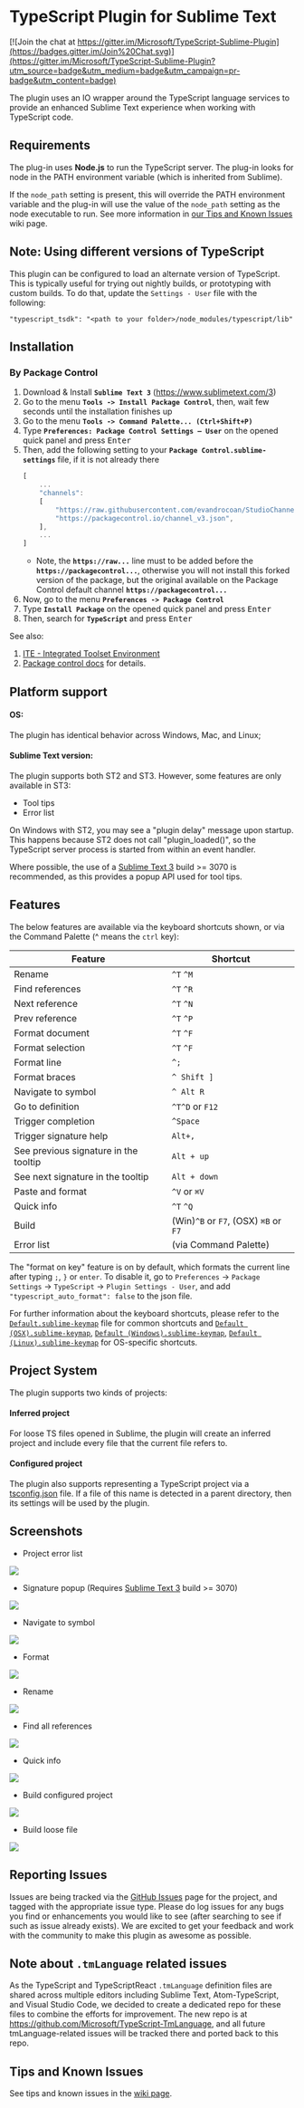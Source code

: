 TypeScript Plugin for Sublime Text
==================================

[![Join the chat at https://gitter.im/Microsoft/TypeScript-Sublime-Plugin](https://badges.gitter.im/Join%20Chat.svg)](https://gitter.im/Microsoft/TypeScript-Sublime-Plugin?utm_source=badge&utm_medium=badge&utm_campaign=pr-badge&utm_content=badge)

The plugin uses an IO wrapper around the TypeScript language services to provide an enhanced Sublime Text experience when working with TypeScript code.

Requirements
--------------

The plug-in uses **Node.js** to run the TypeScript server.  The plug-in looks for node in the PATH environment variable (which is inherited from Sublime).

If the `node_path` setting is present, this will override the PATH environment variable and the plug-in will use the value of the `node_path` setting as the node executable to run.
See more information in [our Tips and Known Issues](https://github.com/Microsoft/TypeScript-Sublime-Plugin/wiki/Tips-and-Known-Issues) wiki page.

Note: Using different versions of TypeScript
--------------
This plugin can be configured to load an alternate version of TypeScript.
This is typically useful for trying out nightly builds, or prototyping with custom builds.
To do that, update the `Settings - User` file with the following:

```json5
"typescript_tsdk": "<path to your folder>/node_modules/typescript/lib"
```

## Installation

### By Package Control

1. Download & Install **`Sublime Text 3`** (https://www.sublimetext.com/3)
1. Go to the menu **`Tools -> Install Package Control`**, then,
   wait few seconds until the installation finishes up
1. Go to the menu **`Tools -> Command Palette...
   (Ctrl+Shift+P)`**
1. Type **`Preferences:
   Package Control Settings – User`** on the opened quick panel and press <kbd>Enter</kbd>
1. Then,
   add the following setting to your **`Package Control.sublime-settings`** file, if it is not already there
   ```js
   [
       ...
       "channels":
       [
           "https://raw.githubusercontent.com/evandrocoan/StudioChannel/master/channel.json",
           "https://packagecontrol.io/channel_v3.json",
       ],
       ...
   ]
   ```
   * Note,
     the **`https://raw...`** line must to be added before the **`https://packagecontrol...`**,
     otherwise you will not install this forked version of the package,
     but the original available on the Package Control default channel **`https://packagecontrol...`**
1. Now,
   go to the menu **`Preferences -> Package Control`**
1. Type **`Install Package`** on the opened quick panel and press <kbd>Enter</kbd>
1. Then,
search for **`TypeScript`** and press <kbd>Enter</kbd>

See also:
1. [ITE - Integrated Toolset Environment](https://github.com/evandrocoan/ITE)
1. [Package control docs](https://packagecontrol.io/docs/usage) for details.


Platform support
----------------
#### OS:
The plugin has identical behavior across Windows, Mac, and Linux;

#### Sublime Text version:
The plugin supports both ST2 and ST3. However, some features are only available in ST3:
+ Tool tips
+ Error list

On Windows with ST2, you may see a "plugin delay" message upon startup.  This happens because ST2 does not call "plugin_loaded()", so the TypeScript server process is started from within an event handler.

Where possible, the use of a [Sublime Text 3](http://www.sublimetext.com/3) build >= 3070 is recommended, as this provides a popup API used for tool tips.

Features
--------
The below features are available via the keyboard shortcuts shown, or via the Command Palette (^ means the `ctrl` key):

|Feature                | Shortcut        |
|-----------------------|-----------------|
|Rename                 | `^T` `^M`       |
|Find references        | `^T` `^R`       |
|Next reference         | `^T` `^N`       |
|Prev reference         | `^T` `^P`       |
|Format document        | `^T` `^F`       |
|Format selection       | `^T` `^F`       |
|Format line            | `^;`            |
|Format braces          | `^ Shift ]`     |
|Navigate to symbol     | `^ Alt R`       |
|Go to definition       | `^T^D` or `F12` |
|Trigger completion     | `^Space`        |
|Trigger signature help | `Alt+,`         |
|See previous signature in the tooltip | `Alt + up`   |
|See next signature in the tooltip | `Alt + down` |
|Paste and format       | `^V` or <code>&#8984;V</code> |
|Quick info             | `^T` `^Q`       |
|Build		        | (Win)`^B` or `F7`, (OSX) `⌘B` or `F7`   |
|Error list             | (via Command Palette) |

The "format on key" feature is on by default, which formats the current line after typing `;`, `}` or `enter`.
To disable it, go to `Preferences` -> `Package Settings` -> `TypeScript` -> `Plugin Settings - User`, and add
`"typescript_auto_format": false` to the json file.

For further information about the keyboard shortcuts, please refer to the [`Default.sublime-keymap`](https://github.com/Microsoft/TypeScript-Sublime-Plugin/blob/master/Default.sublime-keymap) file for common shortcuts and
[`Default (OSX).sublime-keymap`](https://github.com/Microsoft/TypeScript-Sublime-Plugin/blob/master/Default%20(OSX).sublime-keymap),
[`Default (Windows).sublime-keymap`](https://github.com/Microsoft/TypeScript-Sublime-Plugin/blob/master/Default%20(Windows).sublime-keymap),
[`Default (Linux).sublime-keymap`](https://github.com/Microsoft/TypeScript-Sublime-Plugin/blob/master/Default%20(Linux).sublime-keymap)
for OS-specific shortcuts.

Project System
------
The plugin supports two kinds of projects:

#### Inferred project

For loose TS files opened in Sublime, the plugin will create an inferred project and include every file that the current file refers to.

#### Configured project

The plugin also supports representing a TypeScript project via a [tsconfig.json](http://www.typescriptlang.org/docs/handbook/tsconfig-json.html) file. If a file of this name is detected in a parent directory, then its settings will be used by the plugin.

Screenshots
------
- Project error list

![](https://raw.githubusercontent.com/Microsoft/TypeScript-Sublime-Plugin/master/screenshots/errorlist.gif)

- Signature popup (Requires [Sublime Text 3](http://www.sublimetext.com/3) build >= 3070)

![](https://raw.githubusercontent.com/Microsoft/TypeScript-Sublime-Plugin/master/screenshots/signature.gif)

- Navigate to symbol

![](https://raw.githubusercontent.com/Microsoft/TypeScript-Sublime-Plugin/master/screenshots/navigateToSymbol.gif)

- Format

![](https://raw.githubusercontent.com/Microsoft/TypeScript-Sublime-Plugin/master/screenshots/format.gif)

- Rename

![](https://raw.githubusercontent.com/Microsoft/TypeScript-Sublime-Plugin/master/screenshots/rename.gif)

- Find all references

![](https://raw.githubusercontent.com/Microsoft/TypeScript-Sublime-Plugin/master/screenshots/find_ref.gif)

- Quick info

![](https://raw.githubusercontent.com/Microsoft/TypeScript-Sublime-Plugin/master/screenshots/quickinfo.gif)

- Build configured project

![](https://raw.githubusercontent.com/Microsoft/TypeScript-Sublime-Plugin/master/screenshots/build_tsconfig.gif)

- Build loose file

![](https://raw.githubusercontent.com/Microsoft/TypeScript-Sublime-Plugin/master/screenshots/build_loose_file.gif)

Reporting Issues
-------
Issues are being tracked via the [GitHub Issues](https://github.com/Microsoft/TypeScript-Sublime-Plugin/issues) page for the project, and tagged with the appropriate issue type. Please do log issues for any bugs you find or enhancements you would like to see (after searching to see if such as issue already exists).  We are excited to get your feedback and work with the community to make this plugin as awesome as possible.

Note about `.tmLanguage` related issues
--------------
As the TypeScript and TypeScriptReact `.tmLanguage` definition files are shared across multiple editors including Sublime Text, Atom-TypeScript, and Visual Studio Code, we decided to create a dedicated repo for these files to combine the efforts for improvement.
The new repo is at https://github.com/Microsoft/TypeScript-TmLanguage, and all future tmLanguage-related issues will be tracked there and ported back to this repo.

Tips and Known Issues
----
See tips and known issues in the [wiki page](https://github.com/Microsoft/TypeScript-Sublime-Plugin/wiki/Tips-and-Known-Issues).

